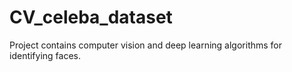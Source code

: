 # CV_celeba_dataset
Project contains computer vision and deep learning algorithms for identifying faces.
